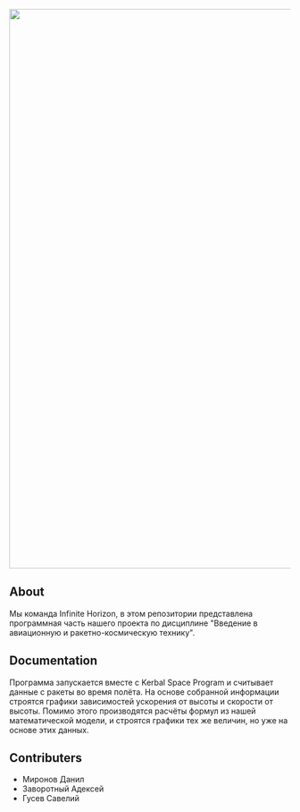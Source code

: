 <p align="center">
      <img src="https://i.postimg.cc/9f9DSKWK/logo.jpg" width="1000">
</p>

## About

Мы команда Infinite Horizon, в этом репозитории представлена программная часть нашего проекта по дисциплине "Введение в авиационную и ракетно-космическую технику".

## Documentation

Программа запускается вместе с Kerbal Space Program и считывает данные с ракеты во время полёта. На основе собранной информации строятся графики зависимостей ускорения от высоты и скорости от высоты. Помимо этого производятся расчёты формул из нашей математической модели, и строятся графики тех же величин, но уже на основе этих данных.

## Contributers

- Миронов Данил
- Заворотный Адексей
- Гусев Савелий

